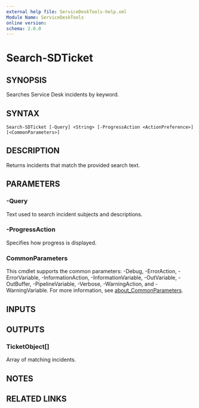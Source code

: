 ```yaml
---
external help file: ServiceDeskTools-help.xml
Module Name: ServiceDeskTools
online version:
schema: 2.0.0
---
```


# Search-SDTicket

## SYNOPSIS
Searches Service Desk incidents by keyword.

## SYNTAX

```
Search-SDTicket [-Query] <String> [-ProgressAction <ActionPreference>] [<CommonParameters>]
```

## DESCRIPTION
Returns incidents that match the provided search text.

## PARAMETERS

### -Query
Text used to search incident subjects and descriptions.

### -ProgressAction
Specifies how progress is displayed.

### CommonParameters
This cmdlet supports the common parameters: -Debug, -ErrorAction, -ErrorVariable, -InformationAction, -InformationVariable, -OutVariable, -OutBuffer, -PipelineVariable, -Verbose, -WarningAction, and -WarningVariable. For more information, see [about_CommonParameters](http://go.microsoft.com/fwlink/?LinkID=113216).

## INPUTS

## OUTPUTS

### TicketObject[]
Array of matching incidents.

## NOTES

## RELATED LINKS
